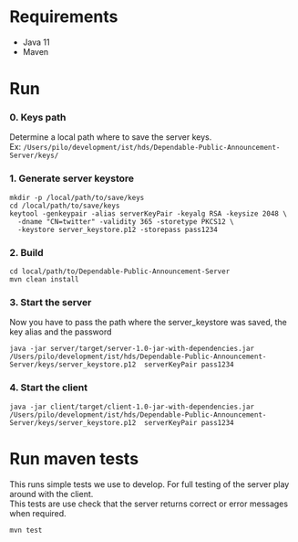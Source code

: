 # Requirements
- Java 11
- Maven

# Run
### 0. Keys path
Determine a local path where to save the server keys.  
Ex: `/Users/pilo/development/ist/hds/Dependable-Public-Announcement-Server/keys/`
### 1. Generate server keystore
```shell script
mkdir -p /local/path/to/save/keys
cd /local/path/to/save/keys
keytool -genkeypair -alias serverKeyPair -keyalg RSA -keysize 2048 \
  -dname "CN=twitter" -validity 365 -storetype PKCS12 \
  -keystore server_keystore.p12 -storepass pass1234
```
### 2. Build
```
cd local/path/to/Dependable-Public-Announcement-Server 
mvn clean install
```
### 3. Start the server
Now you have to pass the path where the server_keystore was saved, the key alias and the password
```
java -jar server/target/server-1.0-jar-with-dependencies.jar  /Users/pilo/development/ist/hds/Dependable-Public-Announcement-Server/keys/server_keystore.p12  serverKeyPair pass1234
```
### 4. Start the client
```
java -jar client/target/client-1.0-jar-with-dependencies.jar  /Users/pilo/development/ist/hds/Dependable-Public-Announcement-Server/keys/server_keystore.p12  serverKeyPair pass1234
```

# Run maven tests
This runs simple tests we use to develop. For full testing of the server play around with the client.  
This tests are use check that the server returns correct or error messages when required.
```
mvn test
```

